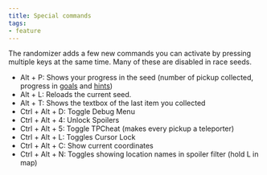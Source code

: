 ```yaml
---
title: Special commands
tags:
- feature
---
```


The randomizer adds a few new commands you can activate by pressing multiple keys at the same time. Many of these are disabled in race seeds.

* Alt + P: Shows your progress in the seed (number of pickup collected, progress in [goals](https://github.com/sparkle-preference/OriWotwRandomizerClient/wiki/Goal-modes) and [hints](https://github.com/sparkle-preference/OriWotwRandomizerClient/wiki/Hints))
* Alt + L: Reloads the current seed.
* Alt + T: Shows the textbox of the last item you collected
* Ctrl + Alt + D: Toggle Debug Menu
* Ctrl + Alt + 4: Unlock Spoilers
* Ctrl + Alt + 5: Toggle TPCheat (makes every pickup a teleporter)
* Ctrl + Alt + L: Toggles Cursor Lock
* Ctrl + Alt + C: Show current coordinates
* Ctrl + Alt + N: Toggles showing location names in spoiler filter (hold L in map)
